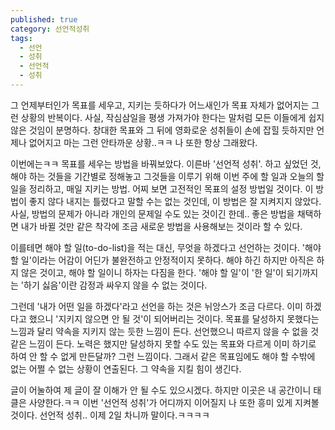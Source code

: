 ```yaml
---
published: true
category: 선언적성취
tags:
  - 선언
  - 성취
  - 선언적
  - 성취
---
```

그 언제부터인가 목표를 세우고, 지키는 듯하다가 어느새인가 목표 자체가 없어지는 그런 상황의 반복이다. 사실, 작심삼일을 평생 가져가야 한다는 말처럼 모든 이들에게 쉽지 않은 것임이 분명하다. 창대한 목표와 그 뒤에 영화로운 성취들이 손에 잡힐 듯하지만 언제나 없어지고 마는 그런 안타까운 상황..ㅋㅋ 나 또한 항상 그래왔다.


이번에는ㅋㅋ 목표를 세우는 방법을 바꿔보았다. 이른바 '선언적 성취'. 하고 싶었던 것, 해야 하는 것들을 기간별로 정해놓고 그것들을 이루기 위해 이번 주에 할 일과 오늘의 할 일을 정리하고, 매일 지키는 방법. 어찌 보면 고전적인 목표의 설정 방법일 것이다. 이 방법이 좋지 않다 내지는 틀렸다고 말할 수는 없는 것인데, 이 방법은 잘 지켜지지 않았다. 사실, 방법의 문제가 아니라 개인의 문제일 수도 있는 것이긴 한데.. 좋은 방법을 채택하면 내가 바뀔 것만 같은 착각에 조금 새로운 방법을 사용해보는 것이라 할 수 있다. 


이를테면 해야 할 일(to-do-list)을 적는 대신, 무엇을 하겠다고 선언하는 것이다. '해야 할 일'이라는 어감이 어딘가 불완전하고 안정적이지 못하다. 해야 하긴 하지만 아직은 하지 않은 것이고, 해야 할 일이니 하자는 다짐을 한다. '해야 할 일'이 '한 일'이 되기까지는 '하기 싫음'이란 감정과 싸우지 않을 수 없는 것이다.


그런데 '내가 어떤 일을 하겠다'라고 선언을 하는 것은 뉘앙스가 조금 다르다. 이미 하겠다고 했으니 '지키지 않으면 안 될 것'이 되어버리는 것이다. 목표를 달성하지 못했다는 느낌과 달리 약속을 지키지 않는 듯한 느낌이 든다. 선언했으니 따르지 않을 수 없을 것 같은 느낌이 든다. 노력은 했지만 달성하지 못할 수도 있는 목표와 다르게 이미 하기로 하여 안 할 수 없게 만든달까? 그런 느낌이다. 그래서 같은 목표임에도 해야 할 수밖에 없는 어쩔 수 없는 상황이 연출된다. 그 약속을 지킬 힘이 생긴다. 


글이 어눌하여 제 글이 잘 이해가 안 될 수도 있으시겠다. 하지만 이곳은 내 공간이니 태클은 사양한다.ㅋㅋ 이번 '선언적 성취'가 어디까지 이어질지 나 또한 흥미 있게 지켜볼 것이다. 선언적 성취.. 이제 2일 차니까 말이다.ㅋㅋㅋㅋ
